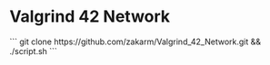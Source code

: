 <h1>Valgrind 42 Network</h1>
```
git clone https://github.com/zakarm/Valgrind_42_Network.git && ./script.sh
```
